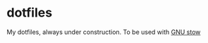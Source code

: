 # dotfiles

My dotfiles, always under construction.
To be used with [GNU stow](https://www.gnu.org/software/stow/)

